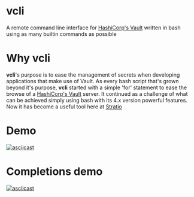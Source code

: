 # vcli
A remote command line interface for [HashiCorp's Vault](https://www.vaultproject.io/) written in bash using as many builtin commands as possible

# Why vcli
**vcli**'s purpose is to ease the management of secrets when developing applications that make use of Vault.
As every bash script that's grown beyond it's purpose, **vcli** started with a simple 'for' statement to ease the browse of a [HashiCorp's Vault](https://www.vaultproject.io/) server. It continued as a challenge of what can be achieved simply using bash with its 4.x version powerful features.
Now it has become a useful tool here at [Stratio](http://www.stratio.com)

# Demo
[![asciicast](https://asciinema.org/a/2yHyoP9Q5myaEL04xbBOa4hRG.png)](https://asciinema.org/a/2yHyoP9Q5myaEL04xbBOa4hRG)

# Completions demo
[![asciicast](https://asciinema.org/a/SLlt4fnq14jvVbfFeEMGlDpNp.png)](https://asciinema.org/a/SLlt4fnq14jvVbfFeEMGlDpNp)
